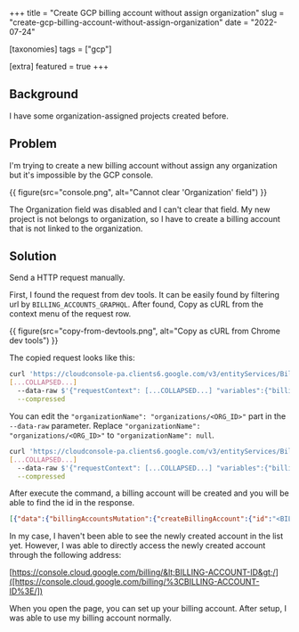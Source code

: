 +++
title = "Create GCP billing account without assign organization"
slug = "create-gcp-billing-account-without-assign-organization"
date = "2022-07-24"

[taxonomies]
tags = ["gcp"]

[extra]
featured = true
+++

## Background

I have some organization-assigned projects created before.

## Problem

I'm trying to create a new billing account without assign any organization but it's impossible by the GCP console.

{{ figure(src="console.png", alt="Cannot clear 'Organization' field") }}

The Organization field was disabled and I can't clear that field. My new project is not belongs to organization, so I have to create a billing account that is not linked to the organization.

## Solution

Send a HTTP request manually.

First, I found the request from dev tools. It can be easily found by filtering url by `BILLING_ACCOUNTS_GRAPHQL`. After found, Copy as cURL from the context menu of the request row.

{{ figure(src="copy-from-devtools.png", alt="Copy as cURL from Chrome dev tools") }}

The copied request looks like this:

```bash
curl 'https://cloudconsole-pa.clients6.google.com/v3/entityServices/BillingAccountsEntityService/schemas/BILLING_ACCOUNTS_GRAPHQL:graphql?key=<HIDDEN>&prettyPrint=false' \
[...COLLAPSED...]
  --data-raw $'{"requestContext": [...COLLAPSED...] "variables":{"billingAccount":{"displayName":"My Billing Account","currencyCode":"KRW","organizationName":"organizations/<ORG_ID>"},"isFreeTrialAccount":false,"hasVerifiedBusinessEmail":false}}' \
  --compressed
```

You can edit the `"organizationName": "organizations/<ORG_ID>"` part in the `--data-raw` parameter. Replace `"organizationName": "organizations/<ORG_ID>"` to `"organizationName": null`.

```bash
curl 'https://cloudconsole-pa.clients6.google.com/v3/entityServices/BillingAccountsEntityService/schemas/BILLING_ACCOUNTS_GRAPHQL:graphql?key=<HIDDEN>&prettyPrint=false' \
[...COLLAPSED...]
  --data-raw $'{"requestContext": [...COLLAPSED...] "variables":{"billingAccount":{"displayName":"My Billing Account","currencyCode":"KRW","organizationName":null},"isFreeTrialAccount":false,"hasVerifiedBusinessEmail":false}}' \
  --compressed
```

After execute the command, a billing account will be created and you will be able to find the id in the response.

```json
[{"data":{"billingAccountsMutation":{"createBillingAccount":{"id":"<BILLING-ACCOUNT-ID>","displayName":"My Billing Account","currencyCode":"KRW", [...COLLAPSED...]
```

In my case, I haven't been able to see the newly created account in the list yet. However, I was able to directly access the newly created account through the following address:

[https://console.cloud.google.com/billing/&lt;BILLING-ACCOUNT-ID&gt;/]([https://console.cloud.google.com/billing/%3CBILLING-ACCOUNT-ID%3E/])

When you open the page, you can set up your billing account. After setup, I was able to use my billing account normally.
